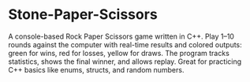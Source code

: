 # Stone-Paper-Scissors
A console-based Rock Paper Scissors game written in C++. Play 1–10 rounds against the computer with real-time results and colored outputs: green for wins, red for losses, yellow for draws. The program tracks statistics, shows the final winner, and allows replay. Great for practicing C++ basics like enums, structs, and random numbers.
